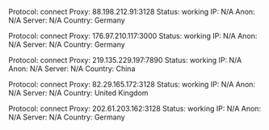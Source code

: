 Protocol: connect
Proxy: 88.198.212.91:3128
Status: working
IP: N/A
Anon: N/A
Server: N/A
Country: Germany

Protocol: connect
Proxy: 176.97.210.117:3000
Status: working
IP: N/A
Anon: N/A
Server: N/A
Country: Germany

Protocol: connect
Proxy: 219.135.229.197:7890
Status: working
IP: N/A
Anon: N/A
Server: N/A
Country: China

Protocol: connect
Proxy: 82.29.165.172:3128
Status: working
IP: N/A
Anon: N/A
Server: N/A
Country: United Kingdom

Protocol: connect
Proxy: 202.61.203.162:3128
Status: working
IP: N/A
Anon: N/A
Server: N/A
Country: Germany

